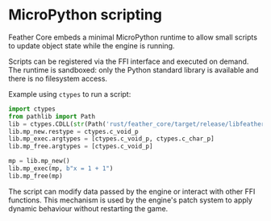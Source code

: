 # MicroPython scripting

Feather Core embeds a minimal MicroPython runtime to allow small scripts to update object state while the engine is running.

Scripts can be registered via the FFI interface and executed on demand. The runtime is sandboxed: only the Python standard library is available and there is no filesystem access.

Example using `ctypes` to run a script:

```python
import ctypes
from pathlib import Path
lib = ctypes.CDLL(str(Path('rust/feather_core/target/release/libfeather_core.so')))
lib.mp_new.restype = ctypes.c_void_p
lib.mp_exec.argtypes = [ctypes.c_void_p, ctypes.c_char_p]
lib.mp_free.argtypes = [ctypes.c_void_p]

mp = lib.mp_new()
lib.mp_exec(mp, b"x = 1 + 1")
lib.mp_free(mp)
```

The script can modify data passed by the engine or interact with other FFI functions. This mechanism is used by the engine's patch system to apply dynamic behaviour without restarting the game.
